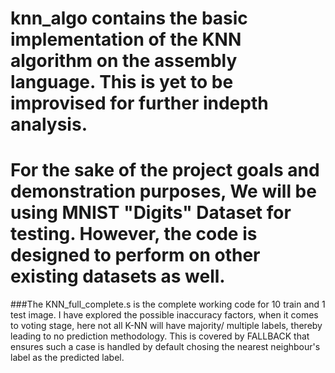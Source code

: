 # knn_algo contains the basic implementation of the KNN algorithm on the assembly language. This is yet to be improvised for further indepth analysis.

# For the sake of the project goals and demonstration purposes, We will be using MNIST "Digits" Dataset for testing. However, the code is designed to perform on other existing datasets as well.


###The KNN_full_complete.s is the complete working code for 10 train and 1 test image. I have explored the possible inaccuracy factors, when it comes to voting stage, here not all K-NN will have majority/ multiple labels, thereby leading to no prediction methodology. This is covered by FALLBACK that ensures such a case is handled by default chosing the nearest neighbour's label as the predicted label.
